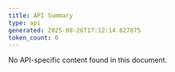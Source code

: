 ```yaml
---
title: API Summary
type: api
generated: 2025-08-26T17:12:14.627875
token_count: 0
---
```


No API-specific content found in this document.